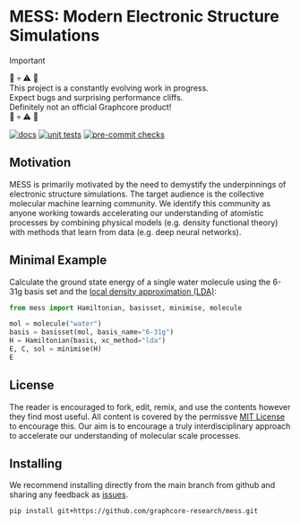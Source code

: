 # MESS: Modern Electronic Structure Simulations

> [!IMPORTANT]
> :hammer: :skull: :warning: :wrench:\
> This project is a constantly evolving work in progress.\
> Expect bugs and surprising performance cliffs.\
> Definitely not an official Graphcore product!\
> :hammer: :skull: :warning: :wrench:

[![docs](https://img.shields.io/badge/MESS-docs-blue?logo=bookstack)](https://urban-disco-ln3g6we.pages.github.io/intro.html)
[![unit tests](https://github.com/graphcore-research/mess/actions/workflows/unittest.yaml/badge.svg)](https://github.com/graphcore-research/mess/actions/workflows/unittest.yaml)
[![pre-commit checks](https://github.com/graphcore-research/mess/actions/workflows/pre-commit.yaml/badge.svg)](https://github.com/graphcore-research/mess/actions/workflows/pre-commit.yaml)

## Motivation

MESS is primarily motivated by the need to demystify the underpinnings of electronic
structure simulations. The target audience is the collective molecular machine learning
community. We identify this community as anyone working towards accelerating our
understanding of atomistic processes by combining physical models (e.g. density
functional theory) with methods that learn from data (e.g. deep neural networks).

## Minimal Example

Calculate the ground state energy of a single water molecule using the 6-31g basis set
and the [local density approximation (LDA)](https://en.wikipedia.org/wiki/Local-density_approximation):
```python
from mess import Hamiltonian, basisset, minimise, molecule

mol = molecule("water")
basis = basisset(mol, basis_name="6-31g")
H = Hamiltonian(basis, xc_method="lda")
E, C, sol = minimise(H)
E
```

## License

The reader is encouraged to fork, edit, remix, and use the contents however they find
most useful. All content is covered by the permissve [MIT License](./LICENSE) to
encourage this. Our aim is to encourage a truly interdisciplinary approach to accelerate
our understanding of molecular scale processes.

## Installing

We recommend installing directly from the main branch from github and sharing any
feedback as [issues](https://github.com/graphcore-research/mess/issues).

```
pip install git+https://github.com/graphcore-research/mess.git
```
